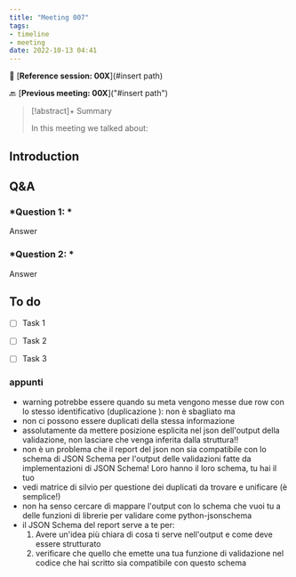 ```yaml
---
title: "Meeting 007"
tags:
- timeline
- meeting
date: 2022-10-13 04:41
---
```

<span 
		class="ob-timelines"
		data-date="2022-10-13-00">
</span>
📑 [**Reference session: 00X**](#insert path)

🔙 [**Previous meeting: 00X**]("#insert path")

> [!abstract]+ Summary
> 
> In this meeting we talked about:

## **Introduction**




## **Q&A**
### *Question 1: *
Answer
### *Question 2: *
Answer



## **To do**
* [ ] Task 1
* [ ] Task 2
* [ ] Task 3



### appunti

* warning potrebbe essere quando su meta vengono messe due row con lo stesso identificativo (duplicazione ): non è sbagliato ma 
* non ci possono essere duplicati della stessa informazione 
* assolutamente da mettere posizione esplicita nel json dell'output della validazione, non lasciare che venga inferita dalla struttura!!
* non è un problema che il report del json non sia compatibile con lo schema di JSON Schema per l'output delle validazioni fatte da implementazioni di JSON Schema! Loro hanno il loro schema, tu hai il tuo
* vedi matrice di silvio per questione dei duplicati da trovare  e unificare (è semplice!)
* non ha senso cercare di mappare l'output con lo schema che vuoi tu a delle funzioni di librerie per validare come python-jsonschema
* il JSON Schema del report serve a te per:
  1. Avere un'idea più chiara di cosa ti serve nell'output e come deve essere strutturato
  2. verificare che quello che emette una tua funzione di validazione nel codice che hai scritto sia compatibile con questo schema